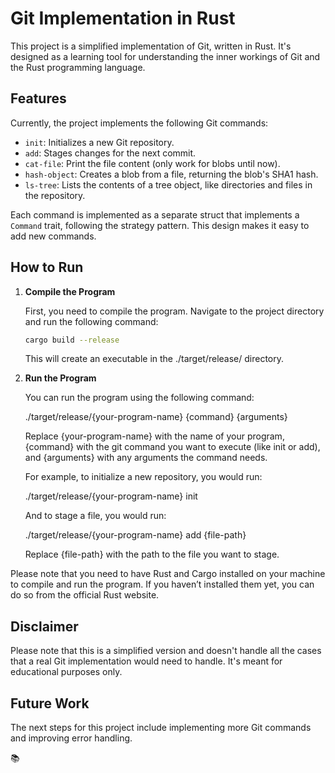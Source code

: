 # Git Implementation in Rust

This project is a simplified implementation of Git, written in Rust. It's designed as a learning tool for understanding the inner workings of Git and the Rust programming language.

## Features

Currently, the project implements the following Git commands:

- `init`: Initializes a new Git repository.
- `add`: Stages changes for the next commit.
- `cat-file`: Print the file content (only work for blobs until now).
- `hash-object`: Creates a blob from a file, returning the blob's SHA1 hash.
- `ls-tree`: Lists the contents of a tree object, like directories and files in the repository.

Each command is implemented as a separate struct that implements a `Command` trait, following the strategy pattern. This design makes it easy to add new commands.

## How to Run

1. **Compile the Program**

    First, you need to compile the program. Navigate to the project directory and run the following command:

    ```bash
    cargo build --release
    ```

    This will create an executable in the ./target/release/ directory.

2. **Run the Program**

    You can run the program using the following command:

    ./target/release/{your-program-name} {command} {arguments}

    Replace {your-program-name} with the name of your program, {command} with the git command you want to execute (like init or add), and {arguments} with any arguments the command needs.

    For example, to initialize a new repository, you would run:

    ./target/release/{your-program-name} init

    And to stage a file, you would run:

    ./target/release/{your-program-name} add {file-path}

    Replace {file-path} with the path to the file you want to stage.

Please note that you need to have Rust and Cargo installed on your machine to compile and run the program. If you haven’t installed them yet, you can do so from the official Rust website.

## Disclaimer

Please note that this is a simplified version and doesn't handle all the cases that a real Git implementation would need to handle. It's meant for educational purposes only.

## Future Work

The next steps for this project include implementing more Git commands and improving error handling.

📚
